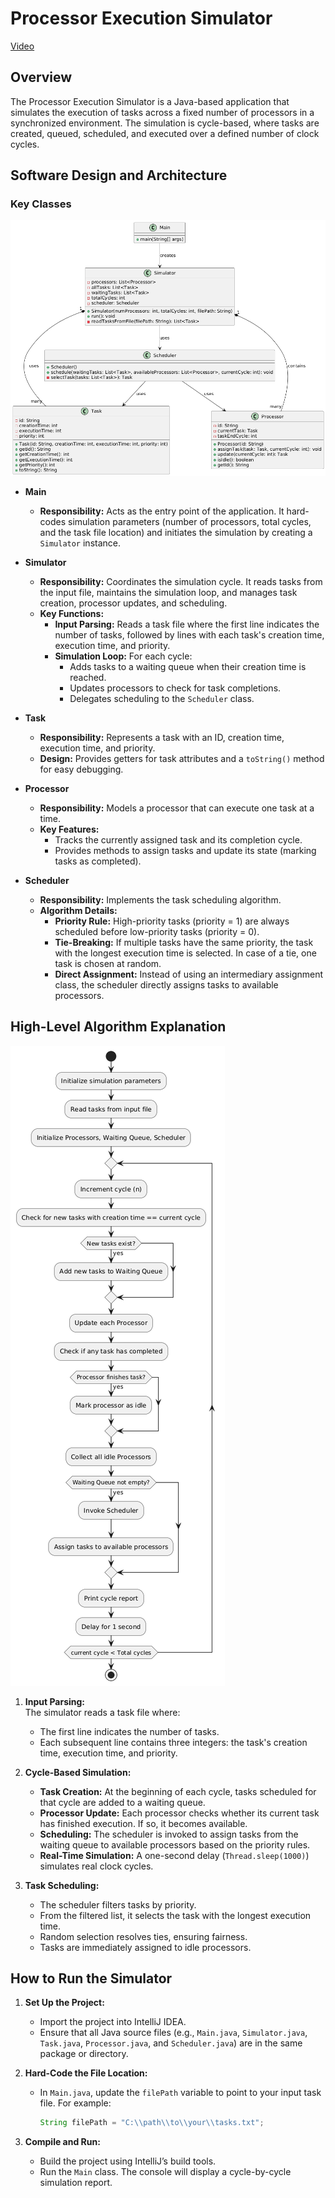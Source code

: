 # Processor Execution Simulator

[Video](https://youtu.be/3_900hLX9WU)


## Overview
The Processor Execution Simulator is a Java-based application that simulates the execution of tasks across a fixed number of processors in a synchronized environment. The simulation is cycle-based, where tasks are created, queued, scheduled, and executed over a defined number of clock cycles.

## Software Design and Architecture

### Key Classes

![](./Assets/img.png)

- **Main**
    - **Responsibility:** Acts as the entry point of the application. It hard-codes simulation parameters (number of processors, total cycles, and the task file location) and initiates the simulation by creating a `Simulator` instance.

- **Simulator**
    - **Responsibility:** Coordinates the simulation cycle. It reads tasks from the input file, maintains the simulation loop, and manages task creation, processor updates, and scheduling.
    - **Key Functions:**
        - **Input Parsing:** Reads a task file where the first line indicates the number of tasks, followed by lines with each task's creation time, execution time, and priority.
        - **Simulation Loop:** For each cycle:
            - Adds tasks to a waiting queue when their creation time is reached.
            - Updates processors to check for task completions.
            - Delegates scheduling to the `Scheduler` class.

- **Task**
    - **Responsibility:** Represents a task with an ID, creation time, execution time, and priority.
    - **Design:** Provides getters for task attributes and a `toString()` method for easy debugging.

- **Processor**
    - **Responsibility:** Models a processor that can execute one task at a time.
    - **Key Features:**
        - Tracks the currently assigned task and its completion cycle.
        - Provides methods to assign tasks and update its state (marking tasks as completed).

- **Scheduler**
    - **Responsibility:** Implements the task scheduling algorithm.
    - **Algorithm Details:**
        - **Priority Rule:** High-priority tasks (priority = 1) are always scheduled before low-priority tasks (priority = 0).
        - **Tie-Breaking:** If multiple tasks have the same priority, the task with the longest execution time is selected. In case of a tie, one task is chosen at random.
        - **Direct Assignment:** Instead of using an intermediary assignment class, the scheduler directly assigns tasks to available processors.

## High-Level Algorithm Explanation

![](./Assets/flowChart.png)

1. **Input Parsing:**  
   The simulator reads a task file where:
    - The first line indicates the number of tasks.
    - Each subsequent line contains three integers: the task's creation time, execution time, and priority.

2. **Cycle-Based Simulation:**
    - **Task Creation:** At the beginning of each cycle, tasks scheduled for that cycle are added to a waiting queue.
    - **Processor Update:** Each processor checks whether its current task has finished execution. If so, it becomes available.
    - **Scheduling:** The scheduler is invoked to assign tasks from the waiting queue to available processors based on the priority rules.
    - **Real-Time Simulation:** A one-second delay (`Thread.sleep(1000)`) simulates real clock cycles.

3. **Task Scheduling:**
    - The scheduler filters tasks by priority.
    - From the filtered list, it selects the task with the longest execution time.
    - Random selection resolves ties, ensuring fairness.
    - Tasks are immediately assigned to idle processors.

## How to Run the Simulator

1. **Set Up the Project:**
    - Import the project into IntelliJ IDEA.
    - Ensure that all Java source files (e.g., `Main.java`, `Simulator.java`, `Task.java`, `Processor.java`, and `Scheduler.java`) are in the same package or directory.

2. **Hard-Code the File Location:**
    - In `Main.java`, update the `filePath` variable to point to your input task file. For example:
      ```java
      String filePath = "C:\\path\\to\\your\\tasks.txt";
      ```

3. **Compile and Run:**
    - Build the project using IntelliJ’s build tools.
    - Run the `Main` class. The console will display a cycle-by-cycle simulation report.



